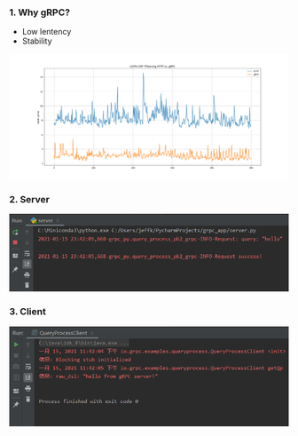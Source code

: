 ### 1. Why gRPC?
 - Low lentency
 - Stability
<img src="./assets/http_vs_grpc.png">

### 2. Server
<img src="./assets/grpc_server.png">

### 3. Client
<img src="./assets/grpc_client.png">

